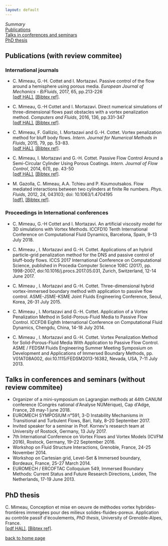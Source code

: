 ```yaml
---
layout: default
---
```


*Summary*  
[Publications](#articles)  
[Talks in conferences and seminars](#talks)  
[PhD thesis](#phd)  


## Publications (with review commitee)<a name="articles"></a>

### International journals 

* C. Mimeau, G.-H. Cottet and I. Mortazavi. Passive control of the flow around a hemisphere using porous media. _European Journal of Mechanics - B/Fluids_, 2017, 65, pp.213-226  
[[pdf HAL]](https://hal.archives-ouvertes.fr/hal-01483400/document), [[Bibtex ref]](https://hal.archives-ouvertes.fr/hal-01483400v1/bibtex).

* C. Mimeau, G.-H Cottet and I. Mortazavi. Direct numerical simulations of three-dimensional flows past obstacles with a vortex penalization method. _Computers and Fluids_, 2016, 136, pp.331-347  
[[pdf HAL]](https://hal.archives-ouvertes.fr/hal-01855265/document), [[Bibtex ref]](https://hal.archives-ouvertes.fr/hal-01855265v1/bibtex).

* C. Mimeau, F. Gallizio, I. Mortazavi and G.-H. Cottet. Vortex penalization method for bluff body flows. _Intern. Journal for Numerical Methods in Fluids_, 2015, 79, pp. 53-83.  
[[pdf HAL]](https://hal.archives-ouvertes.fr/hal-01863634/document), [[Bibtex ref]](https://hal.archives-ouvertes.fr/hal-01863634v1/bibtex).

* C. Mimeau, I. Mortazavi and G.-H. Cottet. Passive Flow Control Around a Semi-Circular Cylinder Using Porous Coatings. _Intern. Journal of Flow Control_, 2014, 6(1), pp. 43-50  
[[pdf HAL]](https://hal.archives-ouvertes.fr/hal-01215305/document), [[Bibtex ref]](https://hal.archives-ouvertes.fr/hal-01215305v1/bibtex).

* M. Gazolla, C. Mimeau, A.A. Tchieu and P. Koumoutsakos. Flow mediated interactions between two cylinders at finite Re numbers. _Phys. Fluids_, 2012, 24, 043103; doi: 10.1063/1.4704195  
[[pdf]](assets/images/PhysFluids_24_043103.pdf), [[Bibtex ref]](https://hal.archives-ouvertes.fr/hal-01863654v1/bibtex).

### Proceedings in International conferences

* C. Mimeau, G.-H Cottet and I. Mortazavi. An artificial viscosity model for 3D simulations with Vortex Methods. ICCFD10 Tenth International Conference on Computational Fluid Dynamics, Barcelona, Spain, 9-13 July 2018.

* C. Mimeau , I. Mortazavi and G.-H. Cottet. Applications of an hybrid particle-grid penalization method for the DNS and passive control of bluff-body flows. ICCS 2017 International Conference on Computational Science, published in Procedia Computer Science 108C (2017), pp. 1998-2007, doi:10.1016/j.procs.2017.05.031, Zurich, Switzerland, 12-14 June 2017.

* C. Mimeau , I. Mortazavi and G.-H. Cottet. Three-dimensional hybrid vortex-immersed boundary method with application to passive flow control. ASME-JSME-KSME Joint Fluids Engineering Conference, Seoul, Korea, 26-31 July 2015.

* C. Mimeau , I. Mortazavi and G.-H. Cottet. Application of a Vortex Penalization Method in Solid-Porous-Fluid Media to Passive Flow Control. ICCFD8 Eighth International Conference on Computational Fluid Dynamics, Chengdu, China, 14-18 July 2014.

* C. Mimeau , I. Mortazavi and G.-H. Cottet. Vortex Penalization Method for Solid-Porous-Fluid Media With Application to Passive Flow Control. ASME / FEDSM Fluids Engineering Summer Meeting Symposium on Development and Applications of Immersed Boundary Methods, pp. V01AT08A002, doi:10.1115/FEDSM2013-16382, Nevada, USA, 7-11 July 2013. 

## Talks in conferences and seminars (without review commitee)<a name="talks"></a>

* Organizer of a mini-symposium on Lagrangian methods at 44th CANUM conference (Congrès national d'Analyse NUMérique), Cap d'Adge, France, 28 may-1 june 2018.  
* EUROMECH SYMPOSIUM n°591, 3-D Instability Mechanisms in Transitional and Turbulent Flows, Bari, Italy, 8–20 September 2017.   
* Invited speaker for a seminar in Prof. Kornev's research team at University of Rostock, Germany, 13 July 2017.  
* 7th International Conference on Vortex Flows and Vortex Models (ICVFM 2016), Rostock, Germany, 19–22 September 2016.  
* Workshop on Fluid Structure Interactions, Grenoble, France, 24-25 November 2014.  
* Workshop on Cartesian grid, Level-Set & Immersed boundary, Bordeaux, France, 25-27 March 2014.  
* EUROMECH / ERCOFTAC Colloquium 549, Immersed Boundary Methods: Current Status and Future Research Directions, Leiden, The Netherlands, 17-19 June 2013.

## PhD thesis<a name="phd"></a>

C. Mimeau, Conception et mise en oeuvre de méthodes vortex hybrides-frontières immergées pour des milieux solides-fluides-poreux. Application au contrôle passif d'écoulements, _PhD thesis_, University of Grenoble-Alpes, France.  
[[pdf HAL]](https://tel.archives-ouvertes.fr/tel-01178939/document), [[Bibtex ref]](https://hal.archives-ouvertes.fr/tel-01178939v1/bibtex).


[back to home page](./)
